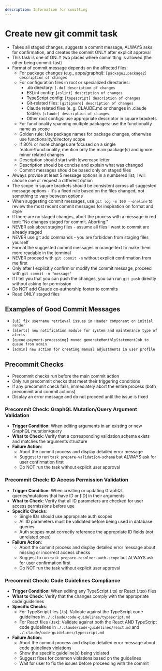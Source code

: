 ```yaml
---
description: Information for comitting
---
```



# Create new git commit task

- Takes all staged changes, suggests a commit message, ALWAYS asks for confirmation, and creates the commit ONLY after explicit approval
- This task is one of ONLY two places where committing is allowed (the other being commit-fast)
- Format of commit message depends on the affected files:
  - For package changes (e.g., apps/graphql): `[package1,package2] description of changes`
  - For configuration files in root or specialized directories:
    - .do directory: `[.do] description of changes`
    - ESLint config: `[eslint] description of changes`
    - TypeScript config: `[typescript] description of changes`
    - Git-related files: `[gitignore] description of changes`
    - Claude related files (e. g. CLAUDE.md or changes in .claude folder): `[claude] description of changes`
    - Other root configs: use appropriate descriptor in square brackets
  - For functionality spanning multiple packages: use the functionality name as scope
  - Golden rule: Use package names for package changes, otherwise use functionality/directory scope
  - If 80% or more changes are focused on a single feature/functionality, mention only the main package(s) and ignore minor related changes
  - Description should start with lowercase letter
  - Description should be concise and explain what was changed
  - Commit messages should be based only on staged files
- Always provide at least 5 message options in a numbered list; I will choose one or request a different option
- The scope in square brackets should be consistent across all suggested message options - it's a fixed rule based on the files changed, not something to vary between options
- When suggesting commit messages, use `git log -n 100 --oneline` to review the most recent commit messages for inspiration on format and style
- If there are no staged changes, abort the process with a message in red text: "No changes staged for commit. Aborting."
- NEVER ask about staging files - assume all files I want to commit are already staged
- NEVER use git add commands - you are forbidden from staging files yourself
- Format the suggested commit messages in orange text to make them more readable in the terminal
- NEVER proceed with `git commit -m` without explicit confirmation from me first
- Only after I explicitly confirm or modify the commit message, proceed with `git commit -m "message"`
- If I tell you that you can push the changes, you can run `git push` directly without asking for permission
- Do NOT add Claude co-authorship footer to commits
- Read ONLY staged files

## Examples of Good Commit Messages

- `[ui] fix username retrieval issues in Header component on initial render`
- `[alerts] new notification module for system and maintenance type of alerts`
- `[queue-payment-processing] moved generateMonthlyStatementJob to queue from admin`
- `[admin] new action for creating manual adjustments in user profile`

## Precommit Checks

- Precommit checks run before the main commit action
- Only run precommit checks that meet their triggering conditions
- If any precommit check fails, immediately abort the entire process (both precommit and commit actions)
- Display an error message and do not proceed until the issue is fixed

### Precommit Check: GraphQL Mutation/Query Argument Validation

- **Trigger Condition**: When editing arguments in an existing or new GraphQL mutation/query
- **What to Check**: Verify that a corresponding validation schema exists and matches the arguments structure
- **Failure Action**:
  - Abort the commit process and display detailed error message
  - Suggest to run `task prepare-validation-schema` but ALWAYS ask for user confirmation first
  - Do NOT run the task without explicit user approval

### Precommit Check: ID Access Permission Validation

- **Trigger Condition**: When creating or updating GraphQL queries/mutations that have ID or [ID] in their arguments
- **What to Check**: Verify that all ID parameters are checked for user access permissions before use
- **Specific Checks**:
  - Single IDs should use appropriate auth scopes
  - All ID parameters must be validated before being used in database queries
  - Auth scopes must correctly reference the appropriate ID fields (not unrelated ones)
- **Failure Action**:
  - Abort the commit process and display detailed error message about missing or incorrect access checks
  - Suggest to run `task prepare-resolver-auth-scope` but ALWAYS ask for user confirmation first
  - Do NOT run the task without explicit user approval

### Precommit Check: Code Guidelines Compliance

- **Trigger Condition**: When editing any TypeScript (.ts) or React (.tsx) files
- **What to Check**: Verify that the changes comply with the appropriate code guidelines
- **Specific Checks**:
  - For TypeScript files (.ts): Validate against the TypeScript code guidelines in `./.claude/code-guidelines/typescript.md`
  - For React files (.tsx): Validate against both the React AND TypeScript code guidelines in `./.claude/code-guidelines/react.md` and `./.claude/code-guidelines/typescript.md`
- **Failure Action**:
  - Abort the commit process and display detailed error message about code guidelines violations
  - Show the specific guideline(s) being violated
  - Suggest fixes for common violations based on the guidelines
  - Wait for user to fix the issues before proceeding with the commit